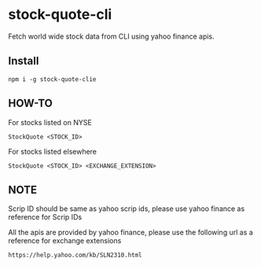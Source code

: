 # stock-quote-cli
Fetch world wide stock data from CLI using yahoo finance apis.

## Install

```
npm i -g stock-quote-clie
```


## HOW-TO

For stocks listed on NYSE

```
StockQuote <STOCK_ID>
```

For stocks listed elsewhere

```
StockQuote <STOCK_ID> <EXCHANGE_EXTENSION>
```

## NOTE
Scrip ID should be same as yahoo scrip ids, please use yahoo finance as reference for Scrip IDs

All the apis are provided by yahoo finance, please use the following url as a reference for exchange extensions

```
https://help.yahoo.com/kb/SLN2310.html
```
